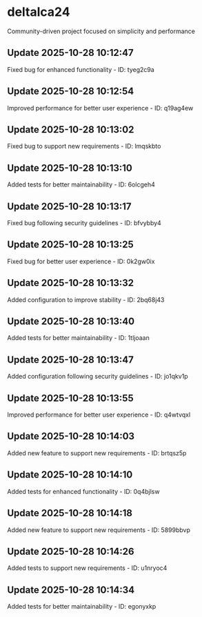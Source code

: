 # deltalca24
Community-driven project focused on simplicity and performance

## Update 2025-10-28 10:12:47
Fixed bug for enhanced functionality - ID: tyeg2c9a


## Update 2025-10-28 10:12:54
Improved performance for better user experience - ID: q19ag4ew


## Update 2025-10-28 10:13:02
Fixed bug to support new requirements - ID: lmqskbto


## Update 2025-10-28 10:13:10
Added tests for better maintainability - ID: 6olcgeh4


## Update 2025-10-28 10:13:17
Fixed bug following security guidelines - ID: bfvybby4


## Update 2025-10-28 10:13:25
Fixed bug for better user experience - ID: 0k2gw0ix


## Update 2025-10-28 10:13:32
Added configuration to improve stability - ID: 2bq68j43


## Update 2025-10-28 10:13:40
Added tests for better maintainability - ID: 1tljoaan


## Update 2025-10-28 10:13:47
Added configuration following security guidelines - ID: jo1qkv1p


## Update 2025-10-28 10:13:55
Improved performance for better user experience - ID: q4wtvqxl


## Update 2025-10-28 10:14:03
Added new feature to support new requirements - ID: brtqsz5p


## Update 2025-10-28 10:14:10
Added tests for enhanced functionality - ID: 0q4bjlsw


## Update 2025-10-28 10:14:18
Added new feature to support new requirements - ID: 5899bbvp


## Update 2025-10-28 10:14:26
Added tests to support new requirements - ID: u1nryoc4


## Update 2025-10-28 10:14:34
Added tests for better maintainability - ID: egonyxkp

